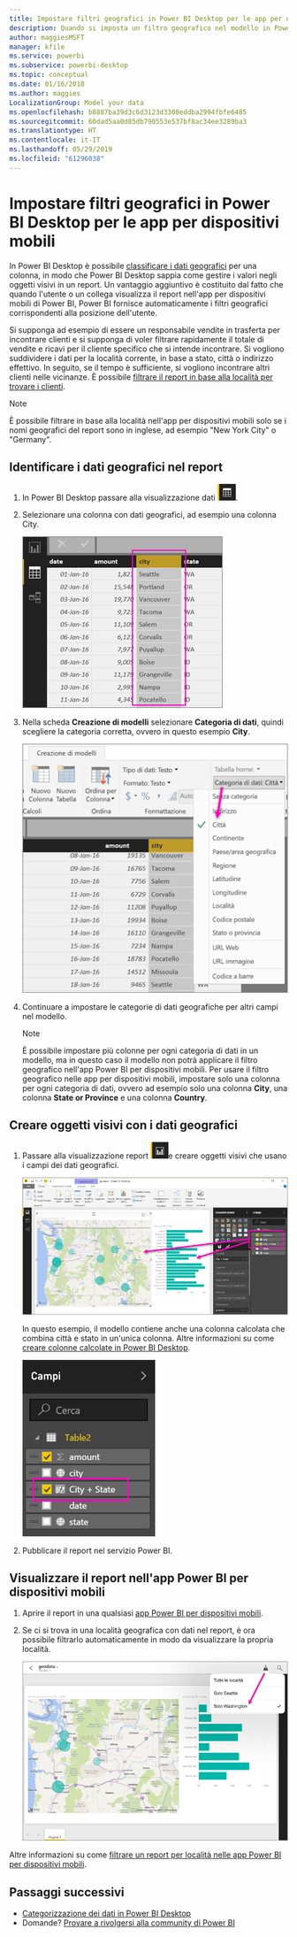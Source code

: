 ```yaml
---
title: Impostare filtri geografici in Power BI Desktop per le app per dispositivi mobili
description: Quando si imposta un filtro geografico nel modello in Power BI Desktop, è possibile filtrare automaticamente i dati per la località specifica nelle app per dispositivi mobili di Power BI.
author: maggiesMSFT
manager: kfile
ms.service: powerbi
ms.subservice: powerbi-desktop
ms.topic: conceptual
ms.date: 01/16/2018
ms.author: maggies
LocalizationGroup: Model your data
ms.openlocfilehash: b8887ba39d3c6d3123d3308eddba2994fbfe6485
ms.sourcegitcommit: 60dad5aa0d85db790553e537bf8ac34ee3289ba3
ms.translationtype: HT
ms.contentlocale: it-IT
ms.lasthandoff: 05/29/2019
ms.locfileid: "61296038"
---
```

# <a name="set-geographic-filters-in-power-bi-desktop-for-the-mobile-apps"></a>Impostare filtri geografici in Power BI Desktop per le app per dispositivi mobili
In Power BI Desktop è possibile [classificare i dati geografici](desktop-data-categorization.md) per una colonna, in modo che Power BI Desktop sappia come gestire i valori negli oggetti visivi in un report. Un vantaggio aggiuntivo è costituito dal fatto che quando l'utente o un collega visualizza il report nell'app per dispositivi mobili di Power BI, Power BI fornisce automaticamente i filtri geografici corrispondenti alla posizione dell'utente. 

Si supponga ad esempio di essere un responsabile vendite in trasferta per incontrare clienti e si supponga di voler filtrare rapidamente il totale di vendite e ricavi per il cliente specifico che si intende incontrare. Si vogliono suddividere i dati per la località corrente, in base a stato, città o indirizzo effettivo. In seguito, se il tempo è sufficiente, si vogliono incontrare altri clienti nelle vicinanze. È possibile [filtrare il report in base alla località per trovare i clienti](consumer/mobile/mobile-apps-geographic-filtering.md).

> [!NOTE]
> È possibile filtrare in base alla località nell'app per dispositivi mobili solo se i nomi geografici del report sono in inglese, ad esempio "New York City" o "Germany".
> 
> 

## <a name="identify-geographic-data-in-your-report"></a>Identificare i dati geografici nel report
1. In Power BI Desktop passare alla visualizzazione dati ![icona Visualizzazione dati](media/desktop-mobile-geofiltering/pbi_desktop_data_icon.png).
2. Selezionare una colonna con dati geografici, ad esempio una colonna City.
   
    ![colonna City](media/desktop-mobile-geofiltering/power-bi-desktop-geo-column.png)
3. Nella scheda **Creazione di modelli** selezionare **Categoria di dati**, quindi scegliere la categoria corretta, ovvero in questo esempio **City**.
   
    ![casella Categoria di dati](media/desktop-mobile-geofiltering/power-bi-desktop-geo-category.png)
4. Continuare a impostare le categorie di dati geografiche per altri campi nel modello. 
   
   > [!NOTE]
   > È possibile impostare più colonne per ogni categoria di dati in un modello, ma in questo caso il modello non potrà applicare il filtro geografico nell'app Power BI per dispositivi mobili. Per usare il filtro geografico nelle app per dispositivi mobili, impostare solo una colonna per ogni categoria di dati, ovvero ad esempio solo una colonna **City**, una colonna **State or Province** e una colonna **Country**. 
   > 
   > 

## <a name="create-visuals-with-your-geographic-data"></a>Creare oggetti visivi con i dati geografici
1. Passare alla visualizzazione report ![icona Visualizzazione report](media/desktop-mobile-geofiltering/power-bi-desktop-report-icon.png)e creare oggetti visivi che usano i campi dei dati geografici. 
   
    ![Report con mappa](media/desktop-mobile-geofiltering/power-bi-desktop-geo-report.png)
   
    In questo esempio, il modello contiene anche una colonna calcolata che combina città e stato in un'unica colonna. Altre informazioni su come [creare colonne calcolate in Power BI Desktop](desktop-calculated-columns.md).
   
    ![campo Città + Stato](media/desktop-mobile-geofiltering/power-bi-desktop-city-state-column.png)
2. Pubblicare il report nel servizio Power BI.

## <a name="view-the-report-in-power-bi-mobile-app"></a>Visualizzare il report nell'app Power BI per dispositivi mobili
1. Aprire il report in una qualsiasi [app Power BI per dispositivi mobili](consumer/mobile/mobile-apps-for-mobile-devices.md).
2. Se ci si trova in una località geografica con dati nel report, è ora possibile filtrarlo automaticamente in modo da visualizzare la propria località.
   
    ![Filtro geografico nell'app per dispositivi mobili](media/desktop-mobile-geofiltering/power-bi-mobile-geo-map-set-filter.png)

Altre informazioni su come [filtrare un report per località nelle app Power BI per dispositivi mobili](consumer/mobile/mobile-apps-geographic-filtering.md).

## <a name="next-steps"></a>Passaggi successivi
* [Categorizzazione dei dati in Power BI Desktop](desktop-data-categorization.md)  
* Domande? [Provare a rivolgersi alla community di Power BI](http://community.powerbi.com/)

